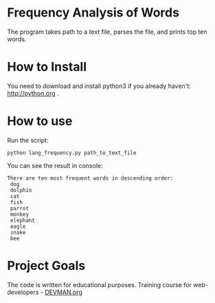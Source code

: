 # Frequency Analysis of Words

The program takes path to a text file, parses the file, and prints top ten words.

# How to Install

You need to download and install python3 if you already haven't: http://python.org .

# How to use

Run the script:
```
python lang_frequency.py path_to_text_file
```

You can see the result in console:
```
There are ten most frequent words in descending order:
 dog
 dolphin
 cat
 fish
 parrot
 monkey
 elephant
 eagle
 snake
 bee
```

# Project Goals

The code is written for educational purposes. Training course for web-developers - [DEVMAN.org](https://devman.org)
